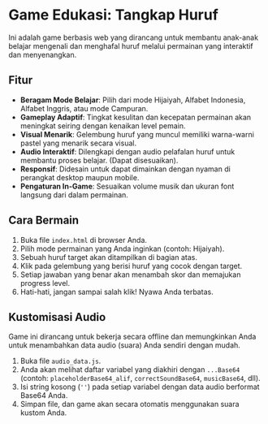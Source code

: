 # Game Edukasi: Tangkap Huruf

Ini adalah game berbasis web yang dirancang untuk membantu anak-anak belajar mengenali dan menghafal huruf melalui permainan yang interaktif dan menyenangkan.

## Fitur

*   **Beragam Mode Belajar**: Pilih dari mode Hijaiyah, Alfabet Indonesia, Alfabet Inggris, atau mode Campuran.
*   **Gameplay Adaptif**: Tingkat kesulitan dan kecepatan permainan akan meningkat seiring dengan kenaikan level pemain.
*   **Visual Menarik**: Gelembung huruf yang muncul memiliki warna-warni pastel yang menarik secara visual.
*   **Audio Interaktif**: Dilengkapi dengan audio pelafalan huruf untuk membantu proses belajar. (Dapat disesuaikan).
*   **Responsif**: Didesain untuk dapat dimainkan dengan nyaman di perangkat desktop maupun mobile.
*   **Pengaturan In-Game**: Sesuaikan volume musik dan ukuran font langsung dari dalam permainan.

## Cara Bermain

1.  Buka file `index.html` di browser Anda.
2.  Pilih mode permainan yang Anda inginkan (contoh: Hijaiyah).
3.  Sebuah huruf target akan ditampilkan di bagian atas.
4.  Klik pada gelembung yang berisi huruf yang cocok dengan target.
5.  Setiap jawaban yang benar akan menambah skor dan memajukan progress level.
6.  Hati-hati, jangan sampai salah klik! Nyawa Anda terbatas.

## Kustomisasi Audio

Game ini dirancang untuk bekerja secara offline dan memungkinkan Anda untuk menambahkan data audio (suara) Anda sendiri dengan mudah.

1.  Buka file `audio_data.js`.
2.  Anda akan melihat daftar variabel yang diakhiri dengan `...Base64` (contoh: `placeholderBase64_alif`, `correctSoundBase64`, `musicBase64`, dll).
3.  Isi string kosong (`''`) pada setiap variabel dengan data audio berformat Base64 Anda.
4.  Simpan file, dan game akan secara otomatis menggunakan suara kustom Anda.